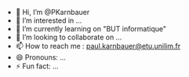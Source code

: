 - 👋 Hi, I’m @PKarnbauer
- 👀 I’m interested in ...
- 🌱 I’m currently learning on "BUT informatique"  
- 💞️ I’m looking to collaborate on ...
- 📫 How to reach me : paul.karnbauer@etu.unilim.fr
- 😄 Pronouns: ...
- ⚡ Fun fact: ...

<!---
PKarnbauer/PKarnbauer is a ✨ special ✨ repository because its `README.md` (this file) appears on your GitHub profile.
You can click the Preview link to take a look at your changes.
--->
